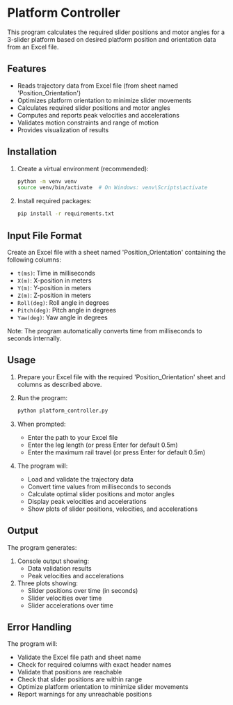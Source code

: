 # Platform Controller

This program calculates the required slider positions and motor angles for a 3-slider platform based on desired platform position and orientation data from an Excel file.

## Features

- Reads trajectory data from Excel file (from sheet named 'Position_Orientation')
- Optimizes platform orientation to minimize slider movements
- Calculates required slider positions and motor angles
- Computes and reports peak velocities and accelerations
- Validates motion constraints and range of motion
- Provides visualization of results

## Installation

1. Create a virtual environment (recommended):
   ```bash
   python -m venv venv
   source venv/bin/activate  # On Windows: venv\Scripts\activate
   ```

2. Install required packages:
   ```bash
   pip install -r requirements.txt
   ```

## Input File Format

Create an Excel file with a sheet named 'Position_Orientation' containing the following columns:
- `t(ms)`: Time in milliseconds
- `X(m)`: X-position in meters
- `Y(m)`: Y-position in meters
- `Z(m)`: Z-position in meters
- `Roll(deg)`: Roll angle in degrees
- `Pitch(deg)`: Pitch angle in degrees
- `Yaw(deg)`: Yaw angle in degrees

Note: The program automatically converts time from milliseconds to seconds internally.

## Usage

1. Prepare your Excel file with the required 'Position_Orientation' sheet and columns as described above.

2. Run the program:
   ```bash
   python platform_controller.py
   ```

3. When prompted:
   - Enter the path to your Excel file
   - Enter the leg length (or press Enter for default 0.5m)
   - Enter the maximum rail travel (or press Enter for default 0.5m)

4. The program will:
   - Load and validate the trajectory data
   - Convert time values from milliseconds to seconds
   - Calculate optimal slider positions and motor angles
   - Display peak velocities and accelerations
   - Show plots of slider positions, velocities, and accelerations

## Output

The program generates:
1. Console output showing:
   - Data validation results
   - Peak velocities and accelerations
2. Three plots showing:
   - Slider positions over time (in seconds)
   - Slider velocities over time
   - Slider accelerations over time

## Error Handling

The program will:
- Validate the Excel file path and sheet name
- Check for required columns with exact header names
- Validate that positions are reachable
- Check that slider positions are within range
- Optimize platform orientation to minimize slider movements
- Report warnings for any unreachable positions 